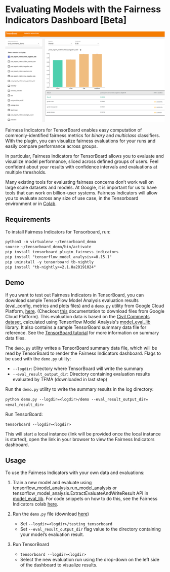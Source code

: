# Evaluating Models with the Fairness Indicators Dashboard [Beta]

![Fairness Indicators](./images/fairness-indicators.png)

Fairness Indicators for TensorBoard enables easy computation of commonly-identified fairness metrics for _binary_ and _multiclass_ classifiers. With the plugin, you can visualize fairness evaluations for your runs and easily compare performance across groups. 

In particular, Fairness Indicators for TensorBoard allows you to evaluate and visualize model performance, sliced across defined groups of users. Feel confident about your results with confidence intervals and evaluations at multiple thresholds.

Many existing tools for evaluating fairness concerns don’t work well on large scale datasets and models. At Google, it is important for us to have tools that can work on billion-user systems. Fairness Indicators will allow you to evaluate across any size of use case, in the Tensorboard environment or in [Colab](https://github.com/tensorflow/fairness-indicators). 

## Requirements

To install Fairness Indicators for Tensorboard, run:

```
python3 -m virtualenv ~/tensorboard_demo
source ~/tensorboard_demo/bin/activate
pip install tensorboard_plugin_fairness_indicators
pip install "tensorflow_model_analysis>=0.15.1"
pip uninstall -y tensorboard tb-nightly
pip install "tb-nightly>=2.1.0a20191024"
```

## Demo

If you want to test out Fairness Indicators in TensorBoard, you can download sample TensorFlow Model Analysis evaluation results (eval_config, metrics and plots files) and a `demo.py` utility from Google Cloud Platform, [here](https://console.cloud.google.com/storage/browser/tensorboard_plugin_fairness_indicators/). (Checkout [this](https://cloud.google.com/storage/docs/downloading-objects) documentation to download files from Google Cloud Platform). This evaluation data is based on the [Civil Comments dataset](https://www.kaggle.com/c/jigsaw-unintended-bias-in-toxicity-classification), calculated using Tensorflow Model Analysis's [model_eval_lib](https://github.com/tensorflow/model-analysis/blob/master/tensorflow_model_analysis/api/model_eval_lib.py) library. It also contains a sample TensorBoard summary data file for reference. See the [TensorBoard tutorial](https://github.com/tensorflow/tensorboard/blob/master/README.md) for more information on summary data files.

The `demo.py` utility writes a TensorBoard summary data file, which will be read by TensorBoard to render the Fairness Indicators dashboard. Flags to be used with the `demo.py` utility: 

* `--logdir`:  Directory where TensorBoard will write the summary
* `--eval_result_output_dir`: Directory containing evaluation results evaluated by TFMA (downloaded in last step)

Run the `demo.py` utility to write the summary results in the log directory:

`python demo.py --logdir=<logdir>/demo --eval_result_output_dir=<eval_result_dir>`

Run TensorBoard:

`tensorboard --logdir=<logdir>`

This will start a local instance (link will be provided once the local instance is started), open the link in your browser to view the Fairness Indicators dashboard. 

## Usage

To use the Fairness Indicators with your own data and evaluations:

1. Train a new model and evaluate using tensorflow_model_analysis.run_model_analysis or tensorflow_model_analysis.ExtractEvaluateAndWriteResult API in [model_eval_lib](https://github.com/tensorflow/model-analysis/blob/master/tensorflow_model_analysis/api/model_eval_lib.py). For code snippets on how to do this, see the Fairness Indicators colab [here](https://github.com/tensorflow/fairness-indicators). 

2. Run the `demo.py` file (download [here](https://console.cloud.google.com/storage/browser/tensorboard_plugin_fairness_indicators/demo))
    * Set `--logdir=<logdir>/testing_tensorboard`
    * Set `--eval_result_output_dir` flag value to the directory containing your model’s evaluation result.
  
3. Run TensorBoard
    * `tensorboard --logdir=<logdir>`
    * Select the new evaluation run using the drop-down on the left side of the dashboard to visualize results.
